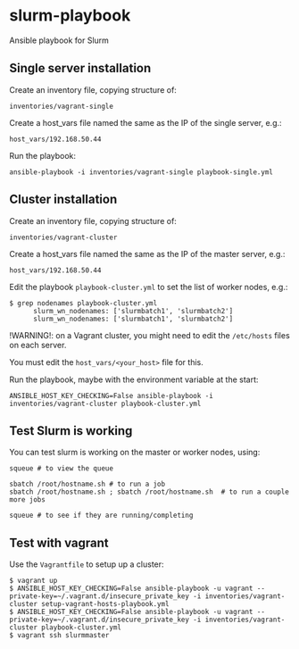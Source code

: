 # slurm-playbook

Ansible playbook for Slurm

## Single server installation

Create an inventory file, copying structure of:

`inventories/vagrant-single`

Create a host_vars file named the same as the IP of the single server, e.g.:

`host_vars/192.168.50.44`

Run the playbook:

`ansible-playbook -i inventories/vagrant-single playbook-single.yml`

## Cluster installation

Create an inventory file, copying structure of:

`inventories/vagrant-cluster`

Create a host_vars file named the same as the IP of the master server, e.g.:

`host_vars/192.168.50.44`

Edit the playbook `playbook-cluster.yml` to set the list of worker nodes, e.g.:

```
$ grep nodenames playbook-cluster.yml
      slurm_wn_nodenames: ['slurmbatch1', 'slurmbatch2']
      slurm_wn_nodenames: ['slurmbatch1', 'slurmbatch2']
```

!WARNING!: on a Vagrant cluster, you might need to edit the `/etc/hosts` files on each server.

You must edit the `host_vars/<your_host>` file for this.

Run the playbook, maybe with the environment variable at the start:

```
ANSIBLE_HOST_KEY_CHECKING=False ansible-playbook -i inventories/vagrant-cluster playbook-cluster.yml
```

## Test Slurm is working

You can test slurm is working on the master or worker nodes, using:

```
squeue # to view the queue

sbatch /root/hostname.sh # to run a job
sbatch /root/hostname.sh ; sbatch /root/hostname.sh  # to run a couple more jobs

squeue # to see if they are running/completing
```

## Test with vagrant

Use the `Vagrantfile` to setup up a cluster:

```
$ vagrant up
$ ANSIBLE_HOST_KEY_CHECKING=False ansible-playbook -u vagrant --private-key=~/.vagrant.d/insecure_private_key -i inventories/vagrant-cluster setup-vagrant-hosts-playbook.yml
$ ANSIBLE_HOST_KEY_CHECKING=False ansible-playbook -u vagrant --private-key=~/.vagrant.d/insecure_private_key -i inventories/vagrant-cluster playbook-cluster.yml
$ vagrant ssh slurmmaster
```

